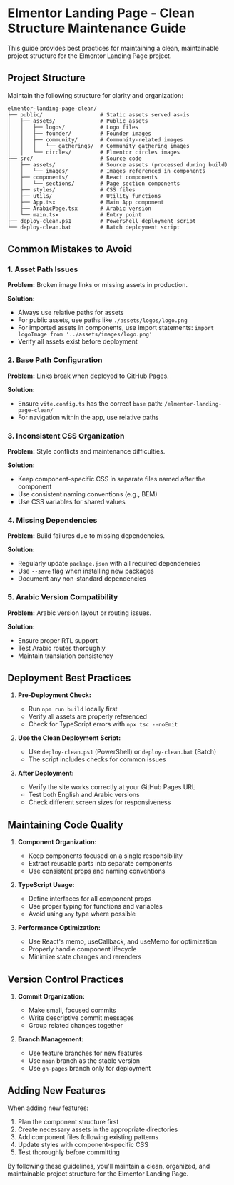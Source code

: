 # Elmentor Landing Page - Clean Structure Maintenance Guide

This guide provides best practices for maintaining a clean, maintainable project structure for the Elmentor Landing Page project.

## Project Structure

Maintain the following structure for clarity and organization:

```
elmentor-landing-page-clean/
├── public/                  # Static assets served as-is
│   ├── assets/              # Public assets
│   │   ├── logos/           # Logo files
│   │   ├── founder/         # Founder images
│   │   ├── community/       # Community-related images
│   │   │   └── gatherings/  # Community gathering images
│   │   └── circles/         # Elmentor circles images
├── src/                     # Source code
│   ├── assets/              # Source assets (processed during build)
│   │   └── images/          # Images referenced in components
│   ├── components/          # React components
│   │   └── sections/        # Page section components
│   ├── styles/              # CSS files
│   ├── utils/               # Utility functions
│   ├── App.tsx              # Main App component
│   ├── ArabicPage.tsx       # Arabic version
│   └── main.tsx             # Entry point
├── deploy-clean.ps1         # PowerShell deployment script
└── deploy-clean.bat         # Batch deployment script
```

## Common Mistakes to Avoid

### 1. Asset Path Issues

**Problem:** Broken image links or missing assets in production.

**Solution:**

- Always use relative paths for assets
- For public assets, use paths like `./assets/logos/logo.png`
- For imported assets in components, use import statements: `import logoImage from '../assets/images/logo.png'`
- Verify all assets exist before deployment

### 2. Base Path Configuration

**Problem:** Links break when deployed to GitHub Pages.

**Solution:**

- Ensure `vite.config.ts` has the correct `base` path: `/elmentor-landing-page-clean/`
- For navigation within the app, use relative paths

### 3. Inconsistent CSS Organization

**Problem:** Style conflicts and maintenance difficulties.

**Solution:**

- Keep component-specific CSS in separate files named after the component
- Use consistent naming conventions (e.g., BEM)
- Use CSS variables for shared values

### 4. Missing Dependencies

**Problem:** Build failures due to missing dependencies.

**Solution:**

- Regularly update `package.json` with all required dependencies
- Use `--save` flag when installing new packages
- Document any non-standard dependencies

### 5. Arabic Version Compatibility

**Problem:** Arabic version layout or routing issues.

**Solution:**

- Ensure proper RTL support
- Test Arabic routes thoroughly
- Maintain translation consistency

## Deployment Best Practices

1. **Pre-Deployment Check:**

   - Run `npm run build` locally first
   - Verify all assets are properly referenced
   - Check for TypeScript errors with `npx tsc --noEmit`

2. **Use the Clean Deployment Script:**

   - Use `deploy-clean.ps1` (PowerShell) or `deploy-clean.bat` (Batch)
   - The script includes checks for common issues

3. **After Deployment:**
   - Verify the site works correctly at your GitHub Pages URL
   - Test both English and Arabic versions
   - Check different screen sizes for responsiveness

## Maintaining Code Quality

1. **Component Organization:**

   - Keep components focused on a single responsibility
   - Extract reusable parts into separate components
   - Use consistent props and naming conventions

2. **TypeScript Usage:**

   - Define interfaces for all component props
   - Use proper typing for functions and variables
   - Avoid using `any` type where possible

3. **Performance Optimization:**
   - Use React's memo, useCallback, and useMemo for optimization
   - Properly handle component lifecycle
   - Minimize state changes and rerenders

## Version Control Practices

1. **Commit Organization:**

   - Make small, focused commits
   - Write descriptive commit messages
   - Group related changes together

2. **Branch Management:**
   - Use feature branches for new features
   - Use `main` branch as the stable version
   - Use `gh-pages` branch only for deployment

## Adding New Features

When adding new features:

1. Plan the component structure first
2. Create necessary assets in the appropriate directories
3. Add component files following existing patterns
4. Update styles with component-specific CSS
5. Test thoroughly before committing

By following these guidelines, you'll maintain a clean, organized, and maintainable project structure for the Elmentor Landing Page.
